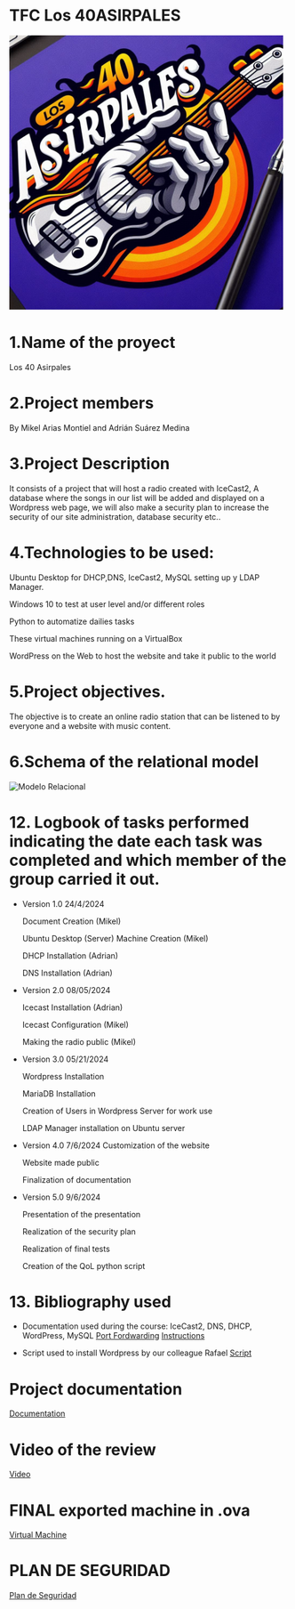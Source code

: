 # TFC Los 40ASIRPALES
<img width="493" alt="Logo" src="https://github.com/MikelArias/TFC40ASIRPALES/blob/main/Logo%20Asirpales.jpeg">


# 1.Name of the proyect
Los 40 Asirpales

# 2.Project members
By Mikel Arias Montiel and Adrián Suárez Medina

# 3.Project Description
It consists of a project that will host a radio created with IceCast2, A database where the songs in our list will be added and displayed on a Wordpress web page, we will also make a security plan to increase the security of our site administration, database security etc..

# 4.Technologies to be used:
Ubuntu Desktop for DHCP,DNS, IceCast2, MySQL setting up y LDAP Manager.

Windows 10 to test at user level and/or different roles

Python to automatize dailies tasks

These virtual machines running on a VirtualBox

WordPress on the Web to host the website and take it public to the world

# 5.Project objectives.
The objective is to create an online radio station that can be listened to by everyone and a website with music content.
# 6.Schema of the relational model 



<img width="493" alt="Modelo Relacional" src="https://github.com/MikelArias/TFC40ASIRPALES/assets/115534269/a59cbb0b-99c0-442a-8518-25fc8a580cdb">


# 12. Logbook of tasks performed indicating the date each task was completed and which member of the group carried it out.

- Version 1.0 24/4/2024

    Document Creation (Mikel)

    Ubuntu Desktop (Server) Machine Creation (Mikel)

    DHCP Installation (Adrian)

    DNS Installation (Adrian)

- Version 2.0 08/05/2024

    Icecast Installation (Adrian)

    Icecast Configuration (Mikel)

    Making the radio public (Mikel)

- Version 3.0 05/21/2024

    Wordpress Installation 

    MariaDB Installation

    Creation of Users in Wordpress Server for work use

    LDAP Manager installation on Ubuntu server

- Version 4.0 7/6/2024
    Customization of the website
  
    Website made public
  
    Finalization of documentation

- Version 5.0 9/6/2024
  
     Presentation of the presentation
  
     Realization of the security plan

     Realization of final tests

     Creation of the QoL python script

# 13. Bibliography used

- Documentation used during the course: IceCast2, DNS, DHCP, WordPress, MySQL
           [Port Fordwarding](https://portforward.com/icecast/)
            [Instructions](https://icecast.imux.net/viewtopic.php?t=7851&sid=1b57a0628be87d159cda32838ea269a6)

- Script used to install Wordpress by our colleague Rafael
    [Script](https://github.com/r4f4soft/autowordpress)

# Project documentation

[Documentation](https://github.com/MikelArias/TFC40ASIRPALES/blob/main/40%20Asirpales%20documentcion.pdf)

# Video of the review
[Video](https://youtu.be/A-Q4L9_P5ZQ)




# FINAL exported machine in .ova
[Virtual Machine](https://drive.google.com/file/d/1Y7vqxbbRoH7N_IsLO2jen9oaoj5vf7Gi/view?usp=drive_link)


# PLAN DE SEGURIDAD

[Plan de Seguridad](https://github.com/MikelArias/TFC40ASIRPALES/blob/main/PLAN%20SEGURIDAD.pdf)

